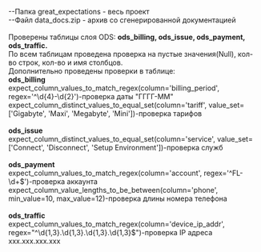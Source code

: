 <p>
--Папка great_expectations - весь проект<br>
--Файл data_docs.zip - архив со сгенерированной документацией<br>
<br>
  Проверены таблицы слоя ODS: <strong>ods_billing, ods_issue, ods_payment, ods_traffic.</strong><br>
По всем таблицам проведена проверка на пустые значения(Null), кол-во строк, кол-во и имя столбцов.<br>
Дополнительно проведены проверки в таблице:<br>
  <strong>ods_billing</strong><br>
  expect_column_values_to_match_regex(column='billing_period', regex='^\d{4}-\d{2}')-проверка даты "ГГГГ-ММ"<br>
  expect_column_distinct_values_to_equal_set(column='tariff', value_set=['Gigabyte', 'Maxi', 'Megabyte', 'Mini'])-проверка тарифов<br>
  <br>
  <strong>ods_issue</strong><br>
  expect_column_distinct_values_to_equal_set(column='service', value_set=['Connect', 'Disconnect', 'Setup Environment'])-проверка служб<br>
  <br>
  <strong>ods_payment</strong><br>
  expect_column_values_to_match_regex(column='account', regex='^FL-\d+$')-проверка аккаунта<br>
  expect_column_value_lengths_to_be_between(column='phone', min_value=10, max_value=12)-проверка длины номера телефона<br>
  <br>
  <strong>ods_traffic</strong><br>
  expect_column_values_to_match_regex(column='device_ip_addr', regex="^\d{1,3}.\d{1,3}.\d{1,3}.\d{1,3}$")-проверка IP адреса xxx.xxx.xxx.xxx<br>
</p>
